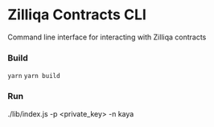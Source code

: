 # Zilliqa Contracts CLI

Command line interface for interacting with Zilliqa contracts

### Build

`yarn`
`yarn build`

### Run

./lib/index.js -p <private_key> -n kaya
